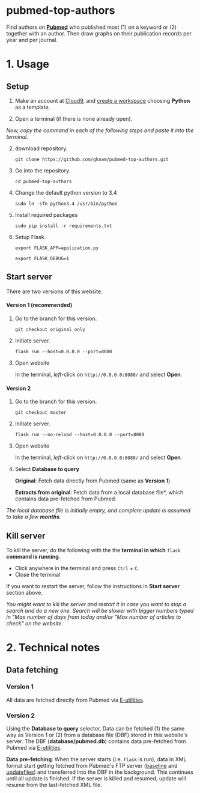 # pubmed-top-authors
Find authors on [**Pubmed**](https://www.ncbi.nlm.nih.gov/pubmed/) who published most (1) on a keyword or (2) together with an author.
Then draw graphs on their publication records per year and per journal.

# 1. Usage
## Setup
1. Make an account at [Cloud9](https://c9.io), and [create a workspace](https://docs.c9.io/v1.0/docs/create-a-workspace) choosing **Python** as a template.

2. Open a terminal (if there is none already open).

*Now, copy the command in each of the following steps and paste it into the terminal.*
<br>

2. download repository.

   `git clone https://github.com/gknam/pubmed-top-authors.git`

3. Go into the repository.

   `cd pubmed-top-authors`

4. Change the default python version to 3.4

   `sudo ln -sfn python3.4 /usr/bin/python`

5. Install required packages

   `sudo pip install -r requirements.txt`

6. Setup Flask.

   `export FLASK_APP=application.py`

   `export FLASK_DEBUG=1`

## Start server

There are two versions of this website.

#### Version 1 (recommended)

1. Go to the branch for this version.

   `git checkout original_only`

2. Initiate server.

   `flask run --host=0.0.0.0 --port=8080`

3. Open website

   In the terminal, *left*-click on `http://0.0.0.0:8080/` and select **Open**.

#### Version 2

1. Go to the branch for this version.

   `git checkout master`

2. Initiate server.

   `flask run --no-reload --host=0.0.0.0 --port=8080`

3. Open website

   In the terminal, *left*-click on `http://0.0.0.0:8080/` and select **Open**.

4. Select **Database to query**

   **Original**: Fetch data directly from Pubmed (same as **Version 1**).

   **Extracts from original**: Fetch data from a local database file*, which contains data pre-fetched from Pubmed.

*The local database file is initially empty, and complete update is assumed to take a few **months**.*

## Kill server

To kill the server, do the following with the the **terminal in which** `flask` **command is running**.

* Click anywhere in the terminal and press `Ctrl` + `C`.
* Close the terminal

If you want to restart the server, follow the instructions in **Start server** section above.

*You might want to kill the server and restart it in case you want to stop a search and do a new one. Search will be slower with bigger numbers typed in "Max number of days from today and/or "Max number of articles to check" on the website.*

# 2. Technical notes
## Data fetching

### Version 1
All data are fetched directly from Pubmed via [E-utilities](https://www.ncbi.nlm.nih.gov/books/NBK25501/).

### Version 2

Using the **Database to query** selector, Data can be fetched (1) the same way as Version 1 or (2) from a database file (DBF) stored in this website's server. The DBF (**database/pubmed.db**) contains data pre-fetched from Pubmed via [E-utilities](https://www.ncbi.nlm.nih.gov/books/NBK25501/).

**Data pre-fetching**: When the server starts (i.e. `flask` is run), data in XML format start getting fetched from Pubmed's FTP server ([baseline](http://bit.ly/2hMJru1) and [updatefiles](http://bit.ly/2y0kwcr)) and transferred into the DBF in the background. This continues until all update is finished. If the server is killed and resumed, update will resume from the last-fetched XML file.
